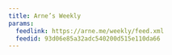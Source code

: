 ```yaml
---
title: Arne’s Weekly
params:
  feedlink: https://arne.me/weekly/feed.xml
  feedid: 93d06e85a32adc540200d515e110da66
---
```


